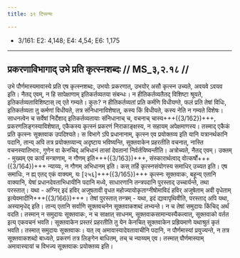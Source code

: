 ```yaml
---
title: ३९ टिप्पन्यः

---
```

- 3/161: E2: 4,148; E4: 4,54; E6: 1,175

____________________________________________


## प्रकरणाविभागाद् उभे प्रति कृत्स्नशब्दः // MS_३,२.१८ //

उभे पौर्णमास्यमावास्ये प्रति एष कृत्स्नशब्दः, उभयोः प्रकरणात्, उभयोर् असौ कृत्स्न उच्यते, अवयवे ऽवयव इति।
नैतद् एवम्, न हि सापेक्षाणाम् इतिकर्तव्यतया संबन्धः। न हीतिकर्तव्यतैतद् विशिष्टा श्रूयते, इतिकर्तव्यताविशिष्टास् त्व् एते गम्यते। कुतः? न हीतिकर्तव्यतां प्रति कर्मणि विधीयण्ते, फलं प्रति तेषां विधिः, इतिकर्तव्यता तु कर्मणां विधीयते, तत्र संनिधानाविशेषात्, कस्य किं विधीयते, कस्य नेति न गम्यते विशेषः। साधनत्वेन च सर्वेषां निर्देशाद् इतिकर्तव्यतायाः संनिधानाच् च, वचनाच् चास्य+++({3/162})+++, प्रकरणलिङ्गस्याविशेषात्, एकैकस्य कृत्स्नं प्रकरणं निराकाङ्क्षस्य, न सहायम् अपेक्षमाणस्य। तस्माद् एकैकं प्रति कृत्स्नः सूक्तवाक उपदिश्यते। स विभागे ऽपि प्रधानानाम्, कृत्स्न एव प्रयोक्तव्य इति यानि यत्रानर्थकानि पदानि, तान्य् अपि तत्र प्रयोक्तव्यान्य् अदृष्टाय भविष्यन्ति, सूक्तवाकेन प्रहरतीति वचनात्, नास्ति वचनस्यातिभारः, गुणेन वा केनचिद् अभिधानं तासां देवतानां निर्वर्तयिष्यन्तीति।
अत्रोच्यते, नैतद् एवम्। उक्तम् - मुख्यम् एव कार्यं मन्त्राणाम्, न गौणम् इति+++({3/163})+++, संस्कारार्थत्वाद् वोत्कर्षो+++({3/164})+++ न्याय्यः, न गौणम् अभिधानम् इति। कस् तर्हि कृत्स्नसंयोगस्य समाधिर् उच्यत इति। एष समाधिः, न ह्य् एतद् एकं वाक्यम्, यः [२५६]+++({3/165})+++ कृत्स्नः सूक्तवाकः, बहून्य् एतानि वाक्यानि, येषां प्रधानदेवताभिधायीनि पदानि मध्ये, साधारणानि तन्त्रपदानि पुरस्ताद् उच्चार्यन्ते, तथा परस्तात्। यथा - अग्निर् इदं हविर् अजुषतावी वृधत महोज्यायोकृताग्नीषोमाविदं हविर् अजुषेताम् अवी वृधेताम् इत्येवमादीनि+++({3/166})+++। तेषां पुरस्तात् तन्त्रम् - यथा, इदं द्यावापृथिवीति, परस्ताद् अपि यथा, अस्यामृधेद् इति। तान्य् एतानि सर्वाणि सूक्तवचनेन सूक्तवाकशब्दं लभ्यन्ते। न च तेषां समुदायः किंचिद् अर्थं वदति। तस्मान् न समुदायः सूक्तवाकः, न च साक्षात् साधनम्, सूक्तवाकसामान्यस्यैकत्वात्, सूक्तवाको वर्तत इत्य् एकवचनं भवति। सूक्तवाकेन प्रस्तरं प्रहरतीति तु येन केनचित् सूक्तवाकेन प्रह्रियमाणे यथाश्रुतं कृतं भवति। तस्मात् समुदायः सूक्तवाकः। यत् त्व् अमावास्यादेवतावाचीनि पदानि, न पौर्णमास्यां प्रयुज्यन्ते, न तत्र सूक्तवाकशब्दो बाध्यते, प्रकरणं तत्र लिङ्गेन बाधितम्, तच् च न्याय्यम् एव। तस्मात् पौर्णमास्याम् अमावास्यायां च विभज्य सूक्तवाकः प्रयोक्तव्य इति।
